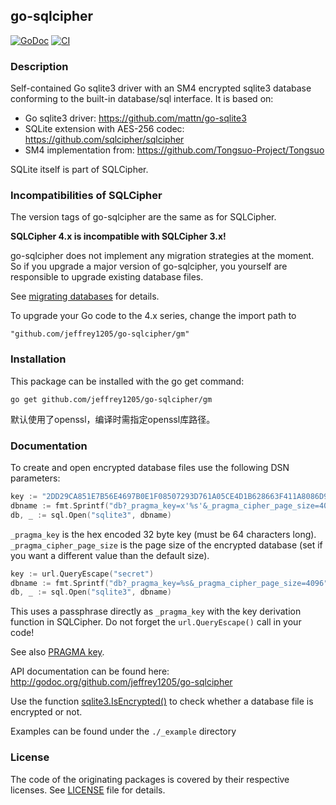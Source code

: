 ## go-sqlcipher

[![GoDoc](http://img.shields.io/badge/go-documentation-blue.svg?style=flat-square)](http://godoc.org/github.com/jeffrey1205/go-sqlcipher) [![CI](https://github.com/jeffrey1205/go-sqlcipher/workflows/CI/badge.svg)](https://github.com/jeffrey1205/go-sqlcipher/actions)

### Description

Self-contained Go sqlite3 driver with an SM4 encrypted sqlite3 database
conforming to the built-in database/sql interface. It is based on:

- Go sqlite3 driver: https://github.com/mattn/go-sqlite3
- SQLite extension with AES-256 codec: https://github.com/sqlcipher/sqlcipher
- SM4 implementation from: https://github.com/Tongsuo-Project/Tongsuo

SQLite itself is part of SQLCipher.

### Incompatibilities of SQLCipher

The version tags of go-sqlcipher are the same as for SQLCipher.

**SQLCipher 4.x is incompatible with SQLCipher 3.x!**

go-sqlcipher does not implement any migration strategies at the moment.
So if you upgrade a major version of go-sqlcipher, you yourself are responsible
to upgrade existing database files.

See [migrating databases](https://www.zetetic.net/sqlcipher/sqlcipher-api/#Migrating_Databases) for details.

To upgrade your Go code to the 4.x series, change the import path to

    "github.com/jeffrey1205/go-sqlcipher/gm"

### Installation

This package can be installed with the go get command:

    go get github.com/jeffrey1205/go-sqlcipher/gm


默认使用了openssl，编译时需指定openssl库路径。

### Documentation

To create and open encrypted database files use the following DSN parameters:

```go
key := "2DD29CA851E7B56E4697B0E1F08507293D761A05CE4D1B628663F411A8086D99"
dbname := fmt.Sprintf("db?_pragma_key=x'%s'&_pragma_cipher_page_size=4096", key)
db, _ := sql.Open("sqlite3", dbname)
```

`_pragma_key` is the hex encoded 32 byte key (must be 64 characters long).
`_pragma_cipher_page_size` is the page size of the encrypted database (set if
you want a different value than the default size).

```go
key := url.QueryEscape("secret")
dbname := fmt.Sprintf("db?_pragma_key=%s&_pragma_cipher_page_size=4096", key)
db, _ := sql.Open("sqlite3", dbname)
```

This uses a passphrase directly as `_pragma_key` with the key derivation function in
SQLCipher. Do not forget the `url.QueryEscape()` call in your code!

See also [PRAGMA key](https://www.zetetic.net/sqlcipher/sqlcipher-api/#PRAGMA_key).

API documentation can be found here:
http://godoc.org/github.com/jeffrey1205/go-sqlcipher

Use the function
[sqlite3.IsEncrypted()](https://godoc.org/github.com/jeffrey1205/go-sqlcipher#IsEncrypted)
to check whether a database file is encrypted or not.

Examples can be found under the `./_example` directory


### License

The code of the originating packages is covered by their respective licenses.
See [LICENSE](LICENSE) file for details.
